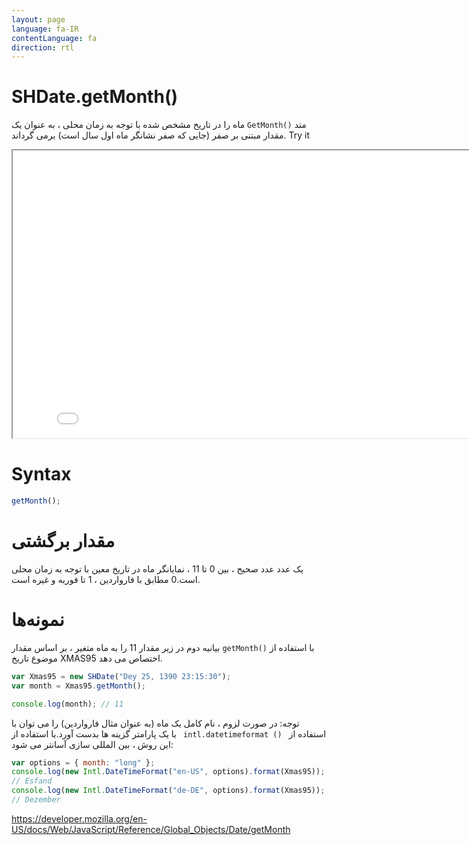```yaml
---
layout: page
language: fa-IR
contentLanguage: fa
direction: rtl
---
```


# SHDate.getMonth()

متد <code dir="ltr">GetMonth()</code> ماه را در تاریخ مشخص شده با توجه به زمان محلی ، به عنوان یک مقدار مبتنی بر صفر (جایی که صفر نشانگر ماه اول سال است) برمی گرداند.
Try it

<iframe style="width: 830px; height: 460px;" src="/SHDateTime-js/examples/live.html?function=getMonth" title="MDN Web Docs Interactive Example" loading="lazy"></iframe>
<br/>

# Syntax

```js
getMonth();
```

# مقدار برگشتی

یک عدد عدد صحیح ، بین 0 تا 11 ، نمایانگر ماه در تاریخ معین با توجه به زمان محلی است.0 مطابق با فارواردین ، 1 تا فوریه و غیره است.

# نمونه‌ها

با استفاده از <code dir="ltr">getMonth()</code>
بیانیه دوم در زیر مقدار 11 را به ماه متغیر ، بر اساس مقدار موضوع تاریخ XMAS95 اختصاص می دهد.

```js
var Xmas95 = new SHDate("Dey 25, 1390 23:15:30");
var month = Xmas95.getMonth();

console.log(month); // 11
```

توجه: در صورت لزوم ، نام کامل یک ماه (به عنوان مثال فارواردین) را می توان با استفاده از <code dir = "ltr"> intl.datetimeformat () </code> با یک پارامتر گزینه ها بدست آورد.با استفاده از این روش ، بین المللی سازی آسانتر می شود:

```js
var options = { month: "long" };
console.log(new Intl.DateTimeFormat("en-US", options).format(Xmas95));
// Esfand
console.log(new Intl.DateTimeFormat("de-DE", options).format(Xmas95));
// Dezember
```

https://developer.mozilla.org/en-US/docs/Web/JavaScript/Reference/Global_Objects/Date/getMonth
